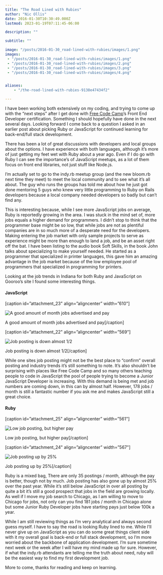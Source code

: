 ```yaml
---
title: "The Road Lined with Rubies"
author: "Nic Ollis"
date: 2016-01-30T10:30:49.000Z
lastmod: 2023-01-19T07:11:45-06:00

description: ""

subtitle: ""

image: "/posts/2016-01-30_road-lined-with-rubies/images/1.png" 
images:
 - "/posts/2016-01-30_road-lined-with-rubies/images/1.png"
 - "/posts/2016-01-30_road-lined-with-rubies/images/2.png"
 - "/posts/2016-01-30_road-lined-with-rubies/images/3.png"
 - "/posts/2016-01-30_road-lined-with-rubies/images/4.png"


aliases:
    - "/the-road-lined-with-rubies-9138e47434f2"

---
```


I have been working both extensively on my coding, and trying to come up with the “next steps” after I get done with [Free Code Camp](https://medium.com/u/8b318225c16a)’s Front End Developer certification. Something I should hopefully have done in the next several days. Looking forward I come back to a question I asked in an earlier post about picking Ruby or JavaScript for continued learning for back-end/full stack development.

There has been a lot of great discussions with developers and local groups about the options. I have experience with both languages, although it’s more of just getting my feet wet with Ruby about a year ago. Even if I do go with Ruby I can see the importance’s of JavaScript meetups, as a lot of them focus on front end libraries, not just stuff like Node.js.

I’m actually set to go to the indy.rb meetup group (and the new bloom.rb next time they meet) to meet the local community and to see what it’s all about. The guy who runs the groups has told me about how he just got done mentoring 5 guys who knew very little programming to Ruby on Rails developers because a local company needed developers so badly but can’t find any.

This is interesting because, while I see more JavaScript jobs on average, Ruby is reportedly growing in the area. I was stuck in the mind set of, more jobs equals a higher demand for programmers. I didn’t stop to think that the programmer base might be so low, that while jobs are not as plentiful companies are in so much more of a desperate need for the developers. Making entering the job market with only sample projects to serve as experience might be more than enough to land a job, and be an asset right off the bat. I have been listing to the audio book Soft Skills, in the book John talks about specializing to make yourself needed. He started as a programmer that specialized in printer languages, this gave him an amazing advantage in the job market because of the low employee pool of programmers that specialized in programming for printers.

Looking at the job trends in Indiana for both Ruby and JavaScript on Gooroo’s site I found some interesting things.

#### JavaScript

[caption id=”attachment_23&#34; align=”aligncenter” width=”610&#34;]

![A good amount of month jobs advertised and pay](http://programpractical.com/wp-content/uploads/2016/02/jsSummary-300x122.png)


A good amount of month jobs advertised and pay[/caption]

[caption id=”attachment_22&#34; align=”aligncenter” width=”569&#34;]

![Job posting is down almost 1/2](http://programpractical.com/wp-content/uploads/2016/02/jsft-300x181.png)


Job posting is down almost 1/2[/caption]

While one sites job posting might not be the best place to “confirm” overall posting and industry trends it’s still something to note. It’s also shouldn’t be surprising with places like Free Code Camp and so many others teaching people to code in JavaScript the pool of people trying to become a Junior JavaScript Developer is increasing. With this demand is being met and job numbers are coming down, in this can by almost half. However, 178 jobs / month is still a fantastic number if you ask me and makes JavaScript still a great choice.

#### Ruby

[caption id=”attachment_25&#34; align=”aligncenter” width=”561&#34;]

![Low job posting, but higher pay](http://programpractical.com/wp-content/uploads/2016/02/rsummary-300x123.png)


Low job posting, but higher pay[/caption]

[caption id=”attachment_24&#34; align=”aligncenter” width=”567&#34;]

![Job posting up by 25%](http://programpractical.com/wp-content/uploads/2016/02/rft-300x126.png)


Job posting up by 25%[/caption]

Ruby is a mixed bag, There are only 35 postings / month, although the pay is better, though not by much. Job posting has also gone up by almost 25% over the past year. While it’s still below JavaScript in over all posting by quite a bit it’s still a good prospect that jobs in the field are growing locally. As well if I move my job search to Chicago, as I am willing to move to Chicago for jobs, not only can you find 181 jobs / month in Chicago alone but some Junior Ruby Developer jobs have starting pays just below 100k a year.

While I am still reviewing things as I’m very analytical and always second guess myself. I have to say the road is looking Ruby lined to me. While I’ll never give up on JavaScript as you can do some great things client side with it my overall goal is back-end or full stack development, so I’m more worried about the backbone of application development. I’m sure sometime next week or the week after I will have my mind made up for sure. However, if what the indy.rb attendants are telling me the truth about need, ruby will be the easiest way to find my first development job.

More to come, thanks for reading and keep on learning.
